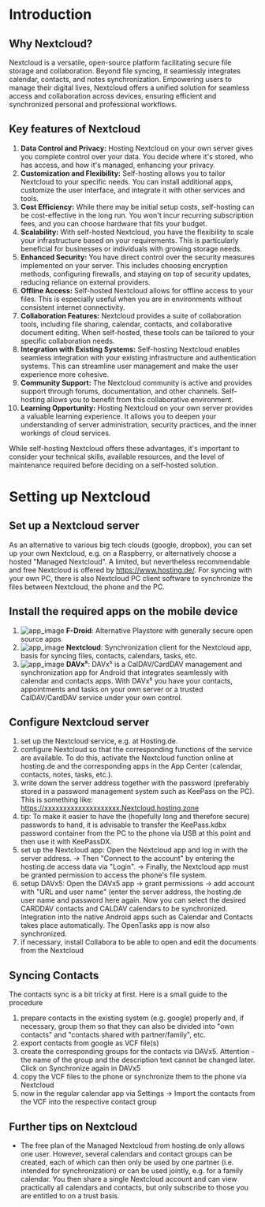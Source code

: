 # Introduction

## Why Nextcloud?

Nextcloud is a versatile, open-source platform facilitating secure file storage and collaboration. Beyond file syncing, it seamlessly integrates calendar, contacts, and notes synchronization. Empowering users to manage their digital lives, Nextcloud offers a unified solution for seamless access and collaboration across devices, ensuring efficient and synchronized personal and professional workflows.

## Key features of Nextcloud
1. **Data Control and Privacy:** Hosting Nextcloud on your own server gives you complete control over your data. You decide where it's stored, who has access, and how it's managed, enhancing your privacy.
1. **Customization and Flexibility:** Self-hosting allows you to tailor Nextcloud to your specific needs. You can install additional apps, customize the user interface, and integrate it with other services and tools.
1. **Cost Efficiency:** While there may be initial setup costs, self-hosting can be cost-effective in the long run. You won't incur recurring subscription fees, and you can choose hardware that fits your budget.
1. **Scalability:** With self-hosted Nextcloud, you have the flexibility to scale your infrastructure based on your requirements. This is particularly beneficial for businesses or individuals with growing storage needs.
1. **Enhanced Security:** You have direct control over the security measures implemented on your server. This includes choosing encryption methods, configuring firewalls, and staying on top of security updates, reducing reliance on external providers.
1. **Offline Access:** Self-hosted Nextcloud allows for offline access to your files. This is especially useful when you are in environments without consistent internet connectivity.
1. **Collaboration Features:** Nextcloud provides a suite of collaboration tools, including file sharing, calendar, contacts, and collaborative document editing. When self-hosted, these tools can be tailored to your specific collaboration needs.
1. **Integration with Existing Systems:** Self-hosting Nextcloud enables seamless integration with your existing infrastructure and authentication systems. This can streamline user management and make the user experience more cohesive.
1. **Community Support:** The Nextcloud community is active and provides support through forums, documentation, and other channels. Self-hosting allows you to benefit from this collaborative environment.
1. **Learning Opportunity:** Hosting Nextcloud on your own server provides a valuable learning experience. It allows you to deepen your understanding of server administration, security practices, and the inner workings of cloud services.

While self-hosting Nextcloud offers these advantages, it's important to consider your technical skills, available resources, and the level of maintenance required before deciding on a self-hosted solution.


# Setting up Nextcloud

## Set up a Nextcloud server
As an alternative to various big tech clouds (google, dropbox), you can set up your own Nextcloud, e.g. on a Raspberry, or alternatively choose a hosted "Managed Nextcloud". 
A limited, but nevertheless recommendable and free Nextcloud is offered by https://www.hosting.de/.
For syncing with your own PC, there is also Nextcloud PC client software to synchronize the files between Nextcloud, the phone and the PC.

## Install the required apps on the mobile device
1. ![app_image](../de-googled-phone/img/fdroid.ico) **F-Droid**: Alternative Playstore with generally secure open source apps
1. ![app_image](../de-googled-phone/img/nextcloud.ico) **Nextcloud**: Synchronization client for the Nextcloud app, basis for syncing files, contacts, calendars, tasks, etc.
1. ![app_image](../de-googled-phone/img/davx5.ico) **DAVx⁵**: DAVx⁵ is a CalDAV/CardDAV management and synchronization app for Android that integrates seamlessly with calendar and contacts apps. With DAVx⁵ you have your contacts, appointments and tasks on your own server or a trusted CalDAV/CardDAV service under your own control.

## Configure Nextcloud server
1. set up the Nextcloud service, e.g. at Hosting.de. 
2. configure Nextcloud so that the corresponding functions of the service are available. To do this, activate the Nextcloud function online at hosting.de and the corresponding apps in the App Center (calendar, contacts, notes, tasks, etc.).
3. write down the server address together with the password (preferably stored in a password management system such as KeePass on the PC). This is something like: https://xxxxxxxxxxxxxxxxxxxx.Nextcloud.hosting.zone 
4. tip: To make it easier to have the (hopefully long and therefore secure) passwords to hand, it is advisable to transfer the KeePass.kdbx password container from the PC to the phone via USB at this point and then use it with KeePassDX.
5. set up the Nextcloud app: Open the Nextcloud app and log in with the server address. → Then "Connect to the account" by entering the hosting.de access data via "Login". → Finally, the Nextcloud app must be granted permission to access the phone's file system. 
6. setup DAVx5: Open the DAVx5 app → grant permissions → add account with "URL and user name" (enter the server address, the hosting.de user name and password here again. Now you can select the desired CARDDAV contacts and CALDAV calendars to be synchronized. Integration into the native Android apps such as Calendar and Contacts takes place automatically. The OpenTasks app is now also synchronized.
7. if necessary, install Collabora to be able to open and edit the documents from the Nextcloud

## Syncing Contacts
The contacts sync is a bit tricky at first. Here is a small guide to the procedure
1. prepare contacts in the existing system (e.g. google) properly and, if necessary, group them so that they can also be divided into "own contacts" and "contacts shared with partner/family", etc.
2. export contacts from google as VCF file(s)
3. create the corresponding groups for the contacts via DAVx5. Attention - the name of the group and the description text cannot be changed later. Click on Synchronize again in DAVx5
4. copy the VCF files to the phone or synchronize them to the phone via Nextcloud
5. now in the regular calendar app via Settings → Import the contacts from the VCF into the respective contact group

## Further tips on Nextcloud
* The free plan of the Managed Nextcloud from hosting.de only allows one user. However, several calendars and contact groups can be created, each of which can then only be used by one partner (i.e. intended for synchronization) or can be used jointly, e.g. for a family calendar. You then share a single Nextcloud account and can view practically all calendars and contacts, but only subscribe to those you are entitled to on a trust basis.


